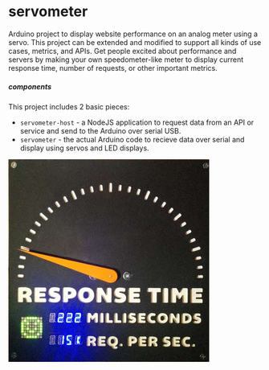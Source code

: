 servometer
==========

Arduino project to display website performance on an analog meter using a servo. This project can be extended and modified to support all kinds of use cases, metrics, and APIs. Get people excited about performance and servers by making your own speedometer-like meter to display current response time, number of requests, or other important metrics.

##### components
This project includes 2 basic pieces:

* `servometer-host` - a NodeJS application to request data from an API or service and send to the Arduino over serial USB.
* `servometer` - the actual Arduino code to recieve data over serial and display using servos and LED displays.

![](img/meter.jpg)
